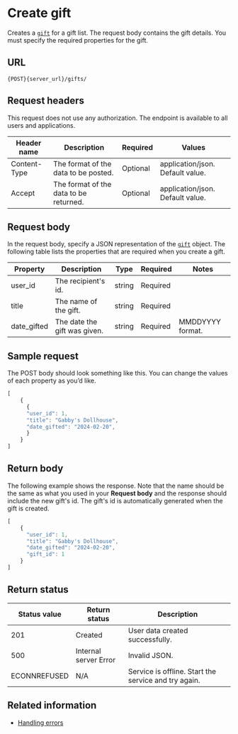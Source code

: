 # Create gift

Creates a [`gift`](gift) for a gift list.
The request body contains the gift details.
You must specify the required properties for the gift.

## URL

```shell
{POST}{server_url}/gifts/
```

## Request headers

This request does not use any authorization. The endpoint is available to all users and applications.

| Header name | Description | Required | Values |
| -------------- | ------ | ------------ |------------ |
| Content-Type | The format of the data to be posted. | Optional | application/json. Default value.  |
| Accept | The format of the data to be returned. | Optional | application/json. Default value. |

## Request body

In the request body, specify a JSON representation of the [`gift`](gift) object. The following table lists the properties that are required when you create a gift.

| Property | Description | Type | Required | Notes |
| -------------- | ------ | ------------ |------------ |------------ |
| user_id | The recipient's id. | string | Required |   |
| title | The name of the gift. | string | Required |  |
| date_gifted | The date the gift was given. | string | Required | MMDDYYYY format. |

## Sample request

The POST body should look something like this. You can change the values of each property as you’d like.

```js
[
    {
      {
      "user_id": 1,
      "title": "Gabby's Dollhouse",
      "date_gifted": "2024-02-20",         
      }
    }
]
```

## Return body

The following example shows the response. Note that the name should be the same as what you used in your **Request body** and the response should include the new gift's id. The gift's id is automatically generated when the gift is created.

```js
[
    {
      "user_id": 1,
      "title": "Gabby's Dollhouse",
      "date_gifted": "2024-02-20",
      "gift_id": 1
    }
]
```

## Return status

| Status value | Return status | Description |
| ------------- | ----------- | ----------- |
| 201 | Created | User data created successfully. |
| 500 | Internal server Error | Invalid JSON. |
| ECONNREFUSED | N/A | Service is offline. Start the service and try again. |

## Related information

* [Handling errors](handling_errors.md)
